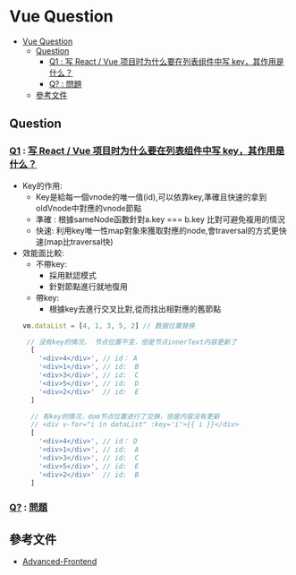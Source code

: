# Vue Question

- [Vue Question](#vue-question)
  - [Question](#question)
    - [Q1 : 写 React / Vue 项目时为什么要在列表组件中写 key，其作用是什么？](#q1--写-react--vue-项目时为什么要在列表组件中写-key其作用是什么)
    - [Q? : 問題](#q--問題)
  - [參考文件](#參考文件)


## Question

### <a id="frontent_vue_q_1" href="">Q1</a> : [写 React / Vue 项目时为什么要在列表组件中写 key，其作用是什么？](#https://github.com/Advanced-Frontend/Daily-Interview-Question/issues/1)
- Key的作用:
    - Key是給每一個vnode的唯一值(id),可以依靠key,準確且快速的拿到oldVnode中對應的vnode節點
    - 準確 : 根據sameNode函數針對a.key === b.key 比對可避免複用的情況
    - 快速: 利用key唯一性map對象來獲取對應的node,會traversal的方式更快速(map比traversal快)
- 效能面比較:
    - 不帶key:
        -  採用默認模式
        -  針對節點進行就地復用
    - 帶key:
        - 根據key去進行交叉比對,從而找出相對應的舊節點
    ```js
    vm.dataList = [4, 1, 3, 5, 2] // 数据位置替换

     // 没有key的情况， 节点位置不变，但是节点innerText内容更新了
      [
        '<div>4</div>', // id： A
        '<div>1</div>', // id:  B
        '<div>3</div>', // id:  C
        '<div>5</div>', // id:  D
        '<div>2</div>'  // id:  E
      ]

      // 有key的情况，dom节点位置进行了交换，但是内容没有更新
      // <div v-for="i in dataList" :key='i'>{{ i }}</div>
      [
        '<div>4</div>', // id： D
        '<div>1</div>', // id:  A
        '<div>3</div>', // id:  C
        '<div>5</div>', // id:  E
        '<div>2</div>'  // id:  B
      ]
    ```



### <a id="frontent_vue_q_?" href="">Q?</a> : [問題](網址)



## 參考文件
- [Advanced-Frontend](https://github.com/Advanced-Frontend/Daily-Interview-Question)